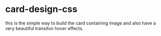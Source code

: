 # card-design-css
this is the simple way to build the card containing image and also have a very beautiful transiton hover effects.
